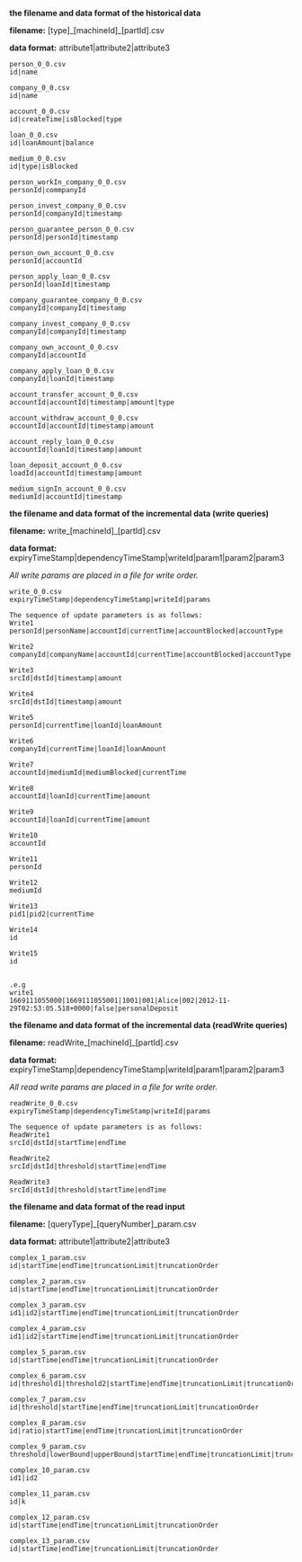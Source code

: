**the filename and data format of the historical data**

**filename:** [type]\_[machineId]\_[partId].csv

**data format:** attribute1|attribute2|attribute3

```
person_0_0.csv
id|name

company_0_0.csv
id|name

account_0_0.csv
id|createTime|isBlocked|type

loan_0_0.csv
id|loanAmount|balance

medium_0_0.csv
id|type|isBlocked

person_workIn_company_0_0.csv
personId|commpanyId

person_invest_company_0_0.csv
personId|companyId|timestamp

person_guarantee_person_0_0.csv
personId|personId|timestamp

person_own_account_0_0.csv
personId|accountId

person_apply_loan_0_0.csv
personId|loanId|timestamp

company_guarantee_company_0_0.csv
companyId|companyId|timestamp

company_invest_company_0_0.csv
companyId|companyId|timestamp

company_own_account_0_0.csv
companyId|accountId

company_apply_loan_0_0.csv
companyId|loanId|timestamp

account_transfer_account_0_0.csv
accountId|accountId|timestamp|amount|type

account_withdraw_account_0_0.csv
accountId|accountId|timestamp|amount

account_reply_loan_0_0.csv
accountId|loanId|timestamp|amount

loan_deposit_account_0_0.csv
loadId|accountId|timestamp|amount

medium_signIn_account_0_0.csv
mediumId|accountId|timestamp
```



**the filename and data format of the incremental data (write queries)**

**filename:** write\_[machineId]\_[partId].csv

**data format:** expiryTimeStamp|dependencyTimeStamp|writeId|param1|param2|param3

*All write params are placed in a file for write order.*

```
write_0_0.csv
expiryTimeStamp|dependencyTimeStamp|writeId|params

The sequence of update parameters is as follows:
Write1
personId|personName|accountId|currentTime|accountBlocked|accountType

Write2
companyId|companyName|accountId|currentTime|accountBlocked|accountType

Write3
srcId|dstId|timestamp|amount

Write4
srcId|dstId|timestamp|amount

Write5
personId|currentTime|loanId|loanAmount

Write6
companyId|currentTime|loanId|loanAmount

Write7
accountId|mediumId|mediumBlocked|currentTime

Write8
accountId|loanId|currentTime|amount

Write9
accountId|loanId|currentTime|amount

Write10
accountId

Write11
personId

Write12
mediumId

Write13
pid1|pid2|currentTime

Write14
id

Write15
id


.e.g 
write1
1669111055000|1669111055001|1001|001|Alice|002|2012-11-29T02:53:05.518+0000|false|personalDeposit

```

**the filename and data format of the incremental data (readWrite queries)**

**filename:** readWrite\_[machineId]\_[partId].csv

**data format:** expiryTimeStamp|dependencyTimeStamp|writeId|param1|param2|param3

*All read write params are placed in a file for write order.*

```
readWrite_0_0.csv
expiryTimeStamp|dependencyTimeStamp|writeId|params

The sequence of update parameters is as follows:
ReadWrite1
srcId|dstId|startTime|endTime

ReadWrite2
srcId|dstId|threshold|startTime|endTime

ReadWrite3
srcId|dstId|threshold|startTime|endTime

```


**the filename and data format of the read input**

**filename:** [queryType]\_[queryNumber]_param.csv

**data format:** attribute1|attribute2|attribute3

```
complex_1_param.csv
id|startTime|endTime|truncationLimit|truncationOrder

complex_2_param.csv
id|startTime|endTime|truncationLimit|truncationOrder

complex_3_param.csv
id1|id2|startTime|endTime|truncationLimit|truncationOrder

complex_4_param.csv
id1|id2|startTime|endTime|truncationLimit|truncationOrder

complex_5_param.csv
id|startTime|endTime|truncationLimit|truncationOrder

complex_6_param.csv
id|threshold1|threshold2|startTime|endTime|truncationLimit|truncationOrder

complex_7_param.csv
id|threshold|startTime|endTime|truncationLimit|truncationOrder

complex_8_param.csv
id|ratio|startTime|endTime|truncationLimit|truncationOrder

complex_9_param.csv
threshold|lowerBound|upperBound|startTime|endTime|truncationLimit|truncationOrder

complex_10_param.csv
id1|id2

complex_11_param.csv
id|k

complex_12_param.csv
id|startTime|endTime|truncationLimit|truncationOrder

complex_13_param.csv
id|startTime|endTime|truncationLimit|truncationOrder
```

